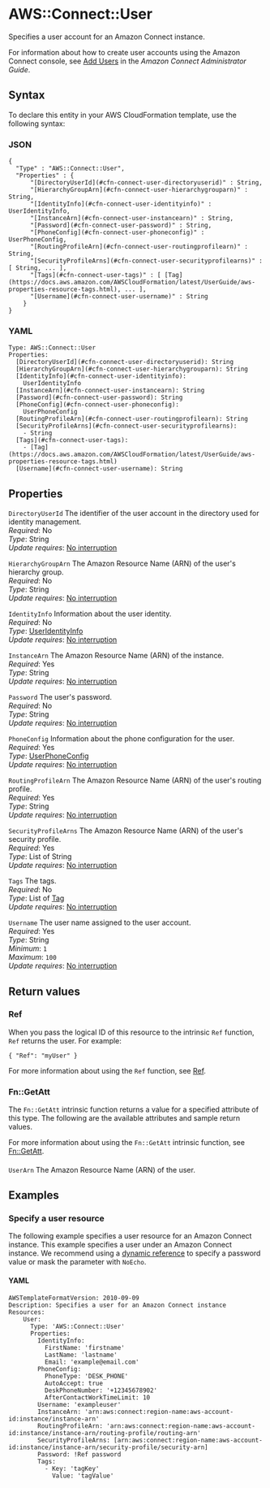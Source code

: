 # AWS::Connect::User<a name="aws-resource-connect-user"></a>

Specifies a user account for an Amazon Connect instance\.

For information about how to create user accounts using the Amazon Connect console, see [Add Users](https://docs.aws.amazon.com/connect/latest/adminguide/user-management.html) in the _Amazon Connect Administrator Guide_\.

## Syntax<a name="aws-resource-connect-user-syntax"></a>

To declare this entity in your AWS CloudFormation template, use the following syntax:

### JSON<a name="aws-resource-connect-user-syntax.json"></a>

```
{
  "Type" : "AWS::Connect::User",
  "Properties" : {
      "[DirectoryUserId](#cfn-connect-user-directoryuserid)" : String,
      "[HierarchyGroupArn](#cfn-connect-user-hierarchygrouparn)" : String,
      "[IdentityInfo](#cfn-connect-user-identityinfo)" : UserIdentityInfo,
      "[InstanceArn](#cfn-connect-user-instancearn)" : String,
      "[Password](#cfn-connect-user-password)" : String,
      "[PhoneConfig](#cfn-connect-user-phoneconfig)" : UserPhoneConfig,
      "[RoutingProfileArn](#cfn-connect-user-routingprofilearn)" : String,
      "[SecurityProfileArns](#cfn-connect-user-securityprofilearns)" : [ String, ... ],
      "[Tags](#cfn-connect-user-tags)" : [ [Tag](https://docs.aws.amazon.com/AWSCloudFormation/latest/UserGuide/aws-properties-resource-tags.html), ... ],
      "[Username](#cfn-connect-user-username)" : String
    }
}
```

### YAML<a name="aws-resource-connect-user-syntax.yaml"></a>

```
Type: AWS::Connect::User
Properties:
  [DirectoryUserId](#cfn-connect-user-directoryuserid): String
  [HierarchyGroupArn](#cfn-connect-user-hierarchygrouparn): String
  [IdentityInfo](#cfn-connect-user-identityinfo):
    UserIdentityInfo
  [InstanceArn](#cfn-connect-user-instancearn): String
  [Password](#cfn-connect-user-password): String
  [PhoneConfig](#cfn-connect-user-phoneconfig):
    UserPhoneConfig
  [RoutingProfileArn](#cfn-connect-user-routingprofilearn): String
  [SecurityProfileArns](#cfn-connect-user-securityprofilearns):
    - String
  [Tags](#cfn-connect-user-tags):
    - [Tag](https://docs.aws.amazon.com/AWSCloudFormation/latest/UserGuide/aws-properties-resource-tags.html)
  [Username](#cfn-connect-user-username): String
```

## Properties<a name="aws-resource-connect-user-properties"></a>

`DirectoryUserId` <a name="cfn-connect-user-directoryuserid"></a>
The identifier of the user account in the directory used for identity management\.  
_Required_: No  
_Type_: String  
_Update requires_: [No interruption](https://docs.aws.amazon.com/AWSCloudFormation/latest/UserGuide/using-cfn-updating-stacks-update-behaviors.html#update-no-interrupt)

`HierarchyGroupArn` <a name="cfn-connect-user-hierarchygrouparn"></a>
The Amazon Resource Name \(ARN\) of the user's hierarchy group\.  
_Required_: No  
_Type_: String  
_Update requires_: [No interruption](https://docs.aws.amazon.com/AWSCloudFormation/latest/UserGuide/using-cfn-updating-stacks-update-behaviors.html#update-no-interrupt)

`IdentityInfo` <a name="cfn-connect-user-identityinfo"></a>
Information about the user identity\.  
_Required_: No  
_Type_: [UserIdentityInfo](aws-properties-connect-user-useridentityinfo.md)  
_Update requires_: [No interruption](https://docs.aws.amazon.com/AWSCloudFormation/latest/UserGuide/using-cfn-updating-stacks-update-behaviors.html#update-no-interrupt)

`InstanceArn` <a name="cfn-connect-user-instancearn"></a>
The Amazon Resource Name \(ARN\) of the instance\.  
_Required_: Yes  
_Type_: String  
_Update requires_: [No interruption](https://docs.aws.amazon.com/AWSCloudFormation/latest/UserGuide/using-cfn-updating-stacks-update-behaviors.html#update-no-interrupt)

`Password` <a name="cfn-connect-user-password"></a>
The user's password\.  
_Required_: No  
_Type_: String  
_Update requires_: [No interruption](https://docs.aws.amazon.com/AWSCloudFormation/latest/UserGuide/using-cfn-updating-stacks-update-behaviors.html#update-no-interrupt)

`PhoneConfig` <a name="cfn-connect-user-phoneconfig"></a>
Information about the phone configuration for the user\.  
_Required_: Yes  
_Type_: [UserPhoneConfig](aws-properties-connect-user-userphoneconfig.md)  
_Update requires_: [No interruption](https://docs.aws.amazon.com/AWSCloudFormation/latest/UserGuide/using-cfn-updating-stacks-update-behaviors.html#update-no-interrupt)

`RoutingProfileArn` <a name="cfn-connect-user-routingprofilearn"></a>
The Amazon Resource Name \(ARN\) of the user's routing profile\.  
_Required_: Yes  
_Type_: String  
_Update requires_: [No interruption](https://docs.aws.amazon.com/AWSCloudFormation/latest/UserGuide/using-cfn-updating-stacks-update-behaviors.html#update-no-interrupt)

`SecurityProfileArns` <a name="cfn-connect-user-securityprofilearns"></a>
The Amazon Resource Name \(ARN\) of the user's security profile\.  
_Required_: Yes  
_Type_: List of String  
_Update requires_: [No interruption](https://docs.aws.amazon.com/AWSCloudFormation/latest/UserGuide/using-cfn-updating-stacks-update-behaviors.html#update-no-interrupt)

`Tags` <a name="cfn-connect-user-tags"></a>
The tags\.  
_Required_: No  
_Type_: List of [Tag](https://docs.aws.amazon.com/AWSCloudFormation/latest/UserGuide/aws-properties-resource-tags.html)  
_Update requires_: [No interruption](https://docs.aws.amazon.com/AWSCloudFormation/latest/UserGuide/using-cfn-updating-stacks-update-behaviors.html#update-no-interrupt)

`Username` <a name="cfn-connect-user-username"></a>
The user name assigned to the user account\.  
_Required_: Yes  
_Type_: String  
_Minimum_: `1`  
_Maximum_: `100`  
_Update requires_: [No interruption](https://docs.aws.amazon.com/AWSCloudFormation/latest/UserGuide/using-cfn-updating-stacks-update-behaviors.html#update-no-interrupt)

## Return values<a name="aws-resource-connect-user-return-values"></a>

### Ref<a name="aws-resource-connect-user-return-values-ref"></a>

When you pass the logical ID of this resource to the intrinsic `Ref` function, `Ref` returns the user\. For example:

`{ "Ref": "myUser" }`

For more information about using the `Ref` function, see [Ref](https://docs.aws.amazon.com/AWSCloudFormation/latest/UserGuide/intrinsic-function-reference-ref.html)\.

### Fn::GetAtt<a name="aws-resource-connect-user-return-values-fn--getatt"></a>

The `Fn::GetAtt` intrinsic function returns a value for a specified attribute of this type\. The following are the available attributes and sample return values\.

For more information about using the `Fn::GetAtt` intrinsic function, see [Fn::GetAtt](https://docs.aws.amazon.com/AWSCloudFormation/latest/UserGuide/intrinsic-function-reference-getatt.html)\.

#### <a name="aws-resource-connect-user-return-values-fn--getatt-fn--getatt"></a>

`UserArn` <a name="UserArn-fn::getatt"></a>
The Amazon Resource Name \(ARN\) of the user\.

## Examples<a name="aws-resource-connect-user--examples"></a>

### Specify a user resource<a name="aws-resource-connect-user--examples--Specify_a_user_resource"></a>

The following example specifies a user resource for an Amazon Connect instance\. This example specifies a user under an Amazon Connect instance\. We recommend using a [dynamic reference](https://docs.aws.amazon.com/AWSCloudFormation/latest/UserGuide/security-best-practices.html#creds) to specify a password value or mask the parameter with `NoEcho`\.

#### YAML<a name="aws-resource-connect-user--examples--Specify_a_user_resource--yaml"></a>

```
AWSTemplateFormatVersion: 2010-09-09
Description: Specifies a user for an Amazon Connect instance
Resources:
    User:
      Type: 'AWS::Connect::User'
      Properties:
        IdentityInfo:
          FirstName: 'firstname'
          LastName: 'lastname'
          Email: 'example@email.com'
        PhoneConfig:
          PhoneType: 'DESK_PHONE'
          AutoAccept: true
          DeskPhoneNumber: '+12345678902'
          AfterContactWorkTimeLimit: 10
        Username: 'exampleuser'
        InstanceArn: 'arn:aws:connect:region-name:aws-account-id:instance/instance-arn'
        RoutingProfileArn: 'arn:aws:connect:region-name:aws-account-id:instance/instance-arn/routing-profile/routing-arn'
        SecurityProfileArns: [arn:aws:connect:region-name:aws-account-id:instance/instance-arn/security-profile/security-arn]
        Password: !Ref password
        Tags:
          - Key: 'tagKey'
            Value: 'tagValue'
```

